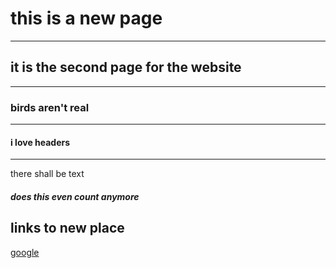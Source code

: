 # this is a new page

---

## it is the second page for the website

---

### birds aren't real

---

#### i love headers

---

there shall be text

##### does this even count anymore

## links to new place
[google](google.com)

